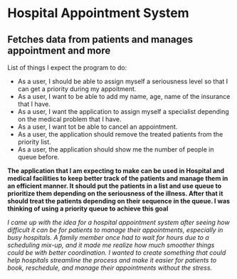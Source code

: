 # Hospital Appointment System 

## Fetches data from patients and manages appointment and more

List of things I expect the program to do:
- As a user, I should be able to assign myself a seriousness level so that I can get a priority during my appoitment.
- As a user, I want to be able to add my name, age, name of the insurance that I have.
- As a user, I want the application to assign myself a specialist depending on the medical problem that I have.
- As a user, I want tot be able to cancel an appointment.
- As a user, the application should remove the treated patients from the priority list.
- As a user, the application should show me the number of people in queue before.


 
**The application that I am expecting to make can be used in Hospital and medical facilities to keep better track of the patients and manage them in an efficient manner. It should put the patients in a list and use queue to prioritize them depending on the seriousness of the illness. After that it should treat the patients depending on their sequence in the queue. I was thinking of using a priority queue to achieve this goal**

*I came up with the idea for a hospital appointment system after seeing how difficult it can be for patients to manage their appointments, especially in busy hospitals. A family member once had to wait for hours due to a scheduling mix-up, and it made me realize how much smoother things could be with better coordination. I wanted to create something that could help hospitals streamline the process and make it easier for patients to book, reschedule, and manage their appointments without the stress.*